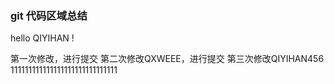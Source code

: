 
### git 代码区域总结
hello QIYIHAN !

第一次修改，进行提交
第二次修改QXWEEE，进行提交
第三次修改QIYIHAN456
111111111111111111111111111111